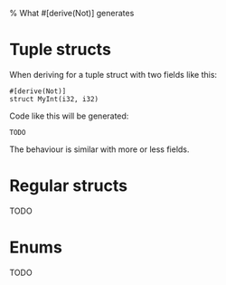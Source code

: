% What #[derive(Not)] generates

# Tuple structs

When deriving for a tuple struct with two fields like this:

```
#[derive(Not)]
struct MyInt(i32, i32)
```
Code like this will be generated:

```
TODO
```

The behaviour is similar with more or less fields.



# Regular structs

TODO

# Enums

TODO
